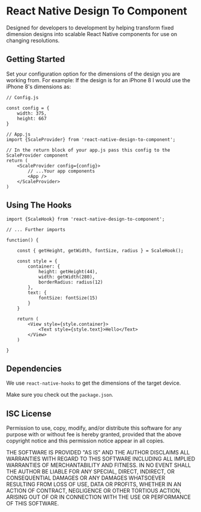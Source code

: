 # React Native Design To Component

Designed for developers to development by helping transform fixed dimension designs into scalable React Native components for use on changing resolutions.

## Getting Started

Set your configuration option for the dimensions of the design you are working from. For example: If the design is for an iPhone 8 I would use the iPhone 8's dimensions as:

```
// Config.js

const config = {
    width: 375,
    height: 667
}

// App.js
import {ScaleProvider} from 'react-native-design-to-component';

// In the return block of your app.js pass this config to the ScaleProvider component
return (
    <ScaleProvider config={config}>
        // ...Your app components
        <App />
    </ScaleProvider>
)
```

## Using The Hooks

```
import {ScaleHook} from 'react-native-design-to-component';

// ... Further imports

function() {

    const { getHeight, getWidth, fontSize, radius } = ScaleHook();

    const style = {
        container: {
            height: getHeight(44),
            width: getWidth(280),
            borderRadius: radius(12)
        },
        text: {
            fontSize: fontSize(15)
        }
    }

    return (
        <View style={style.container}>
            <Text style={style.text}>Hello</Text>
        </View>
    )

}
```

## Dependencies

We use `react-native-hooks` to get the dimensions of the target device.

Make sure you check out the `package.json`.

## ISC License

Permission to use, copy, modify, and/or distribute this software for any
purpose with or without fee is hereby granted, provided that the above
copyright notice and this permission notice appear in all copies.

THE SOFTWARE IS PROVIDED "AS IS" AND THE AUTHOR DISCLAIMS ALL WARRANTIES
WITH REGARD TO THIS SOFTWARE INCLUDING ALL IMPLIED WARRANTIES OF
MERCHANTABILITY AND FITNESS. IN NO EVENT SHALL THE AUTHOR BE LIABLE FOR
ANY SPECIAL, DIRECT, INDIRECT, OR CONSEQUENTIAL DAMAGES OR ANY DAMAGES
WHATSOEVER RESULTING FROM LOSS OF USE, DATA OR PROFITS, WHETHER IN AN
ACTION OF CONTRACT, NEGLIGENCE OR OTHER TORTIOUS ACTION, ARISING OUT OF
OR IN CONNECTION WITH THE USE OR PERFORMANCE OF THIS SOFTWARE.

